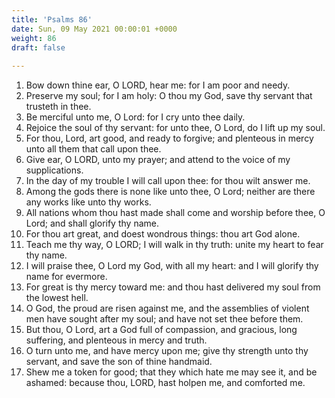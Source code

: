 ```yaml
---
title: 'Psalms 86'
date: Sun, 09 May 2021 00:00:01 +0000
weight: 86
draft: false
  
---
```


1. Bow down thine ear, O LORD, hear me: for I am poor and needy.
2. Preserve my soul; for I am holy: O thou my God, save thy servant that trusteth in thee.
3. Be merciful unto me, O Lord: for I cry unto thee daily.
4. Rejoice the soul of thy servant: for unto thee, O Lord, do I lift up my soul.
5. For thou, Lord, art good, and ready to forgive; and plenteous in mercy unto all them that call upon thee.
6. Give ear, O LORD, unto my prayer; and attend to the voice of my supplications.
7. In the day of my trouble I will call upon thee: for thou wilt answer me.
8. Among the gods there is none like unto thee, O Lord; neither are there any works like unto thy works.
9. All nations whom thou hast made shall come and worship before thee, O Lord; and shall glorify thy name.
10. For thou art great, and doest wondrous things: thou art God alone.
11. Teach me thy way, O LORD; I will walk in thy truth: unite my heart to fear thy name.
12. I will praise thee, O Lord my God, with all my heart: and I will glorify thy name for evermore.
13. For great is thy mercy toward me: and thou hast delivered my soul from the lowest hell.
14. O God, the proud are risen against me, and the assemblies of violent men have sought after my soul; and have not set thee before them.
15. But thou, O Lord, art a God full of compassion, and gracious, long suffering, and plenteous in mercy and truth.
16. O turn unto me, and have mercy upon me; give thy strength unto thy servant, and save the son of thine handmaid.
17. Shew me a token for good; that they which hate me may see it, and be ashamed: because thou, LORD, hast holpen me, and comforted me.
